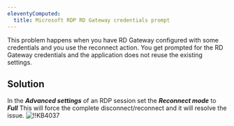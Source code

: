```yaml
---
eleventyComputed:
  title: Microsoft RDP RD Gateway credentials prompt
---
```

This problem happens when you have RD Gateway configured with some credentials and you use the reconnect action. You get prompted for the RD Gateway credentials and the application does not reuse the existing settings.

## Solution

In the ***Advanced settings*** of an RDP session set the ***Reconnect mode*** to ***Full*** This will force the complete disconnect/reconnect and it will resolve the issue.
![!!KB4037](https://cdnweb.devolutions.net/docs/en/kb/KB4037.png)
